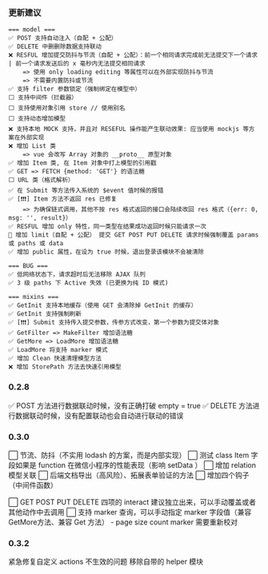 

### 更新建议
```shell
=== model ===
✅ POST 支持自动注入（自配 + 公配）
✅ DELETE 中删删除数据支持联动
❌ RESFUL 增加提交防抖与节流（自配 + 公配）：前一个相同请求完成前无法提交下一个请求 | 前一个请求发送后的 x 毫秒内无法提交相同请求
    => 使用 only loading editing 等属性可以在外部实现防抖与节流
    => 不需要内置防抖或节流
✅ 支持 filter 参数锁定（强制绑定在模型中）
⬜ 支持中间件（拦截器）
⬜ 支持使用对象引用 store // 使用别名
⬜ 支持动态增加模型
❌ 支持本地 MOCK 支持，并且对 RESEFUL 操作能产生联动效果: 应当使用 mockjs 等方案在外部实现
❌ 增加 List 类
    => vue 会改写 Array 对象的 __proto__ 原型对象
✅ 增加 Item 类, 在 Item 对象中打上模型的引用戳
✅ GET => FETCH {method: 'GET'} 的语法糖
⬜ URL 类（格式解析）
✅ 在 Submit 等方法传入系统的 $event 值时候的报错
✅ [❗❗❗] Item 方法不返回 res 已修复
    => 为确保链式调用，其他不按 res 格式返回的接口会陆续改回 res 格式（{err: 0, msg: '', result}）
✅ RESFUL 增加 only 特性，同一类型在结果成功返回时候只能请求一次
🔶 增加 limit（自配 + 公配） 提交 GET POST PUT DELETE 请求时候强制覆盖 params 或 paths 或 data
✅ 增加 public 属性，在设为 true 时候，退出登录该模块不会被清除

=== BUG ===
✅ 低网络状态下，请求超时后无法移除 AJAX 队列
✅ 3 级 paths 下 Active 失效 (已更换为纯 ID 模式)

=== mixins ===
✅ GetInit 支持本地缓存（使用 GET 会清除掉 GetInit 的缓存）
✅ GetInit 支持强制刷新
✅ [❗❗❗] Submit 支持传入提交参数，传参方式改变，第一个参数为提交体对象
✅ GetFilter => MakeFilter 增加语法糖
✅ GetMore => LoadMore 增加语法糖
✅ LoadMore 将支持 marker 模式
✅ 增加 Clean 快速清理模型方法
❌ 增加 StorePath 方法去快速引用模型
```
### 0.2.8
✅  POST 方法进行数据联动时候，没有正确打破 empty = true
✅  DELETE 方法进行数据联动时候，没有配置联动也会自动进行联动的错误

### 0.3.0
⬜  节流、防抖（不实用 lodash 的方案，而是内部实现）
⬜  测试 class Item 字段如果是 function 在微信小程序的性能表现（影响 setData ）
⬜  增加 relation 模型关联
⬜  后端文档导出（高风险）、拓展表单验证的方法
⬜  增加四个钩子（中间件函数）

⬜  GET POST PUT DELETE 四项的 interact 建议独立出来，可以手动覆盖或者其他动作中去调用
⬜  支持 marker 查询，可以手动指定 marker 字段值（兼容GetMore方法、兼容 Get 方法）
    - page size count marker 需要重新校对

### 0.3.2

紧急修复自定义 actions 不生效的问题
移除自带的 helper 模块